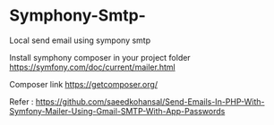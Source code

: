 # Symphony-Smtp-
Local send email using sympony smtp 

Install symphony composer in your project folder <a href="https://symfony.com/doc/current/mailer.html">https://symfony.com/doc/current/mailer.html</a>

Composer link <a href="https://getcomposer.org/">https://getcomposer.org/</a>

Refer : <a href="https://github.com/saeedkohansal/Send-Emails-In-PHP-With-Symfony-Mailer-Using-Gmail-SMTP-With-App-Passwords">https://github.com/saeedkohansal/Send-Emails-In-PHP-With-Symfony-Mailer-Using-Gmail-SMTP-With-App-Passwords</a>
